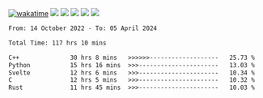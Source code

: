 [![wakatime](https://wakatime.com/badge/user/368879df-dc38-4b1a-86c4-8a2054a0e074.svg)](https://wakatime.com/@368879df-dc38-4b1a-86c4-8a2054a0e074)
<img src="https://img.shields.io/badge/Windows-0078D6?style=flat&logo=Windows&logoColor=white">
<img src="https://img.shields.io/badge/IntelliJ_IDEA-000000.svg?style=flat&logo=IntelliJ-IDEA&logoColor=white">
<img src="https://img.shields.io/badge/CLion-000000.svg?style=flat&logo=CLion&logoColor=white">
<img src="https://img.shields.io/badge/Visual_Studio_Code-007ACC?style=flat&logo=Visual-Studio-Code&logoColor=white">
<img src="https://img.shields.io/badge/Discord-5865F2?label=kano42&style=flat&logo=discord&logoColor=white">
<br>


<!--START_SECTION:waka-->

```txt
From: 14 October 2022 - To: 05 April 2024

Total Time: 117 hrs 10 mins

C++              30 hrs 8 mins   >>>>>>-------------------   25.73 %
Python           15 hrs 16 mins  >>>----------------------   13.03 %
Svelte           12 hrs 6 mins   >>>----------------------   10.34 %
C                12 hrs 5 mins   >>>----------------------   10.32 %
Rust             11 hrs 45 mins  >>>----------------------   10.03 %
```

<!--END_SECTION:waka-->
